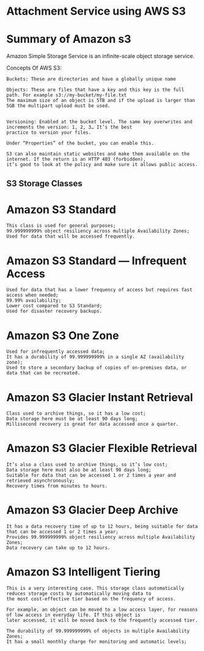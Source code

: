 # Attachment Service using AWS S3

# Summary of Amazon s3

Amazon Simple Storage Service is an infinite-scale object storage service.

Concepts Of AWS S3:

    Buckets: These are directories and have a globally unique name

    Objects: These are files that have a key and this key is the full path. For example s3://my-bucket/my-file.txt
    The maximum size of an object is 5TB and if the upload is larger than 5GB the multipart upload must be used.

    
    Versioning: Enabled at the bucket level. The same key overwrites and increments the version: 1, 2, 3… It’s the best
    practice to version your files.

    Under “Properties” of the bucket, you can enable this.

    S3 can also maintain static websites and make them available on the internet. If the return is an HTTP 403 (forbidden),
    it’s good to look at the policy and make sure it allows public access.

## S3 Storage Classes

# Amazon S3 Standard

    This class is used for general purposes;
    99.999999999% object resiliency across multiple Availability Zones;
    Used for data that will be accessed frequently.

# Amazon S3 Standard — Infrequent Access

    Used for data that has a lower frequency of access but requires fast access when needed;
    99.99% availability;
    Lower cost compared to S3 Standard;
    Used for disaster recovery backups.

# Amazon S3 One Zone

    Used for infrequently accessed data;
    It has a durability of 99.999999999% in a single AZ (availability zone);
    Used to store a secondary backup of copies of on-premises data, or data that can be recreated.

# Amazon S3 Glacier Instant Retrieval

    Class used to archive things, so it has a low cost;
    Data storage here must be at least 90 days long;
    Millisecond recovery is great for data accessed once a quarter.

# Amazon S3 Glacier Flexible Retrieval

    It’s also a class used to archive things, so it’s low cost;
    Data storage here must also be at least 90 days long;
    Suitable for data that can be accessed 1 or 2 times a year and retrieved asynchronously;
    Recovery times from minutes to hours.

# Amazon S3 Glacier Deep Archive

    It has a data recovery time of up to 12 hours, being suitable for data that can be accessed 1 or 2 times a year;
    Provides 99.999999999% object resiliency across multiple Availability Zones;
    Data recovery can take up to 12 hours.

# Amazon S3 Intelligent Tiering

    This is a very interesting case. This storage class automatically reduces storage costs by automatically moving data to
    the most cost-effective tier based on the frequency of access.
    
    For example, an object can be moved to a low access layer, for reasons of low access in everyday life. If this object is
    later accessed, it will be moved back to the frequently accessed tier.
    
    The durability of 99.999999999% of objects in multiple Availability Zones;
    It has a small monthly charge for monitoring and automatic levels;
